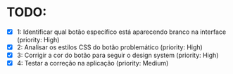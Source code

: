 # TODO:

- [x] 1: Identificar qual botão específico está aparecendo branco na interface (priority: High)
- [x] 2: Analisar os estilos CSS do botão problemático (priority: High)
- [x] 3: Corrigir a cor do botão para seguir o design system (priority: High)
- [x] 4: Testar a correção na aplicação (priority: Medium)
